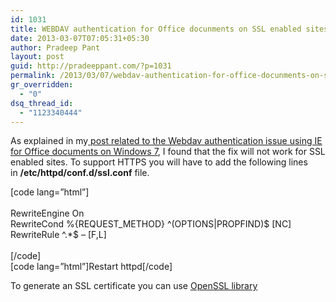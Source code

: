 ```yaml
---
id: 1031
title: WEBDAV authentication for Office docunments on SSL enabled sites
date: 2013-03-07T07:05:31+05:30
author: Pradeep Pant
layout: post
guid: http://pradeeppant.com/?p=1031
permalink: /2013/03/07/webdav-authentication-for-office-docunments-on-ssl-enabled-sites/
gr_overridden:
  - "0"
dsq_thread_id:
  - "1123340444"
---
```

As explained in my[ post related to the Webdav authentication issue using IE for Office documents on Windows 7](http://pradeeppant.com/2012/05/solving-authentication-problem-while-opening-office-documents-hosted-on-apache-in-ie8ie9-on-windows-7/ "Solving authentication problem while opening Office documents hosted on Apache in IE8/IE9 on Windows 7"), I found that the fix will not work for SSL enabled sites. To support HTTPS you will have to add the following lines in **/etc/httpd/conf.d/ssl.conf** file.

[code lang=&#8221;html&#8221;]  
<VirtualHost>  
RewriteEngine On  
RewriteCond %{REQUEST_METHOD} ^(OPTIONS|PROPFIND)$ [NC]  
RewriteRule ^.*$ – [F,L]  
</VirtualHost>  
[/code]  
[code lang=&#8221;html&#8221;]Restart httpd[/code]

To generate an SSL certificate you can use [OpenSSL library](http://www.openssl.org/)